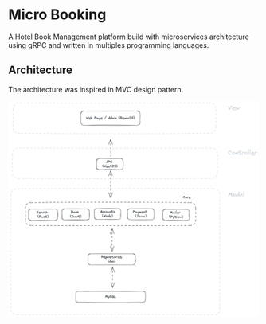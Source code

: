 # Micro Booking

A Hotel Book Management platform build with microservices architecture
using gRPC and written in multiples programming languages.

## Architecture
The architecture was inspired in MVC design pattern.

![](/assets/architecture.png)

